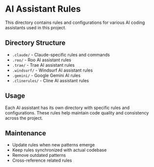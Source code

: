 # AI Assistant Rules

This directory contains rules and configurations for various AI coding assistants used in this project.

## Directory Structure

- `.claude/` - Claude-specific rules and commands
- `.roo/` - Roo AI assistant rules
- `.trae/` - Trae AI assistant rules  
- `.windsurf/` - Windsurf AI assistant rules
- `.gemini/` - Google Gemini AI rules
- `.clinerules/` - Cline AI assistant rules

## Usage

Each AI assistant has its own directory with specific rules and configurations. These rules help maintain code quality and consistency across the project.

## Maintenance

- Update rules when new patterns emerge
- Keep rules synchronized with actual codebase
- Remove outdated patterns
- Cross-reference related rules
